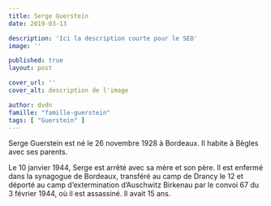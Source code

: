 ```yaml
---
title: Serge Guerstein
date: 2019-03-13

description: 'Ici la description courte pour le SEO'
image: ''

published: true
layout: post

cover_url: ''
cover_alt: description de l'image

author: dvdn
famille: "famille-guerstein"
tags: [ "Guerstein" ]
---
```


Serge Guerstein est né le 26 novembre 1928 à Bordeaux. Il habite à Bègles avec ses parents.

Le 10 janvier 1944, Serge est arrêté avec sa mère et son père. Il est enfermé dans la synagogue de Bordeaux, transféré au camp de Drancy le 12 et déporté au camp d’extermination d’Auschwitz Birkenau par le convoi 67 du 3 février 1944, où il est assassiné. Il avait 15 ans.
